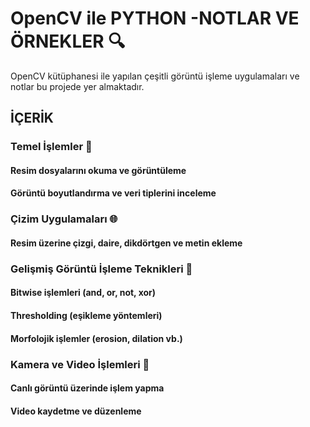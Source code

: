 # OpenCV ile PYTHON -NOTLAR VE ÖRNEKLER 🔍

  OpenCV kütüphanesi ile yapılan çeşitli görüntü işleme uygulamaları ve notlar bu projede yer almaktadır.

## İÇERİK

### Temel İşlemler 🎨

#### Resim dosyalarını okuma ve görüntüleme

#### Görüntü boyutlandırma ve veri tiplerini inceleme

### Çizim Uygulamaları 🌐

#### Resim üzerine çizgi, daire, dikdörtgen ve metin ekleme

### Gelişmiş Görüntü İşleme Teknikleri 🌈

#### Bitwise işlemleri (and, or, not, xor)

#### Thresholding (eşikleme yöntemleri)

#### Morfolojik işlemler (erosion, dilation vb.)

### Kamera ve Video İşlemleri 🎥

#### Canlı görüntü üzerinde işlem yapma

#### Video kaydetme ve düzenleme
